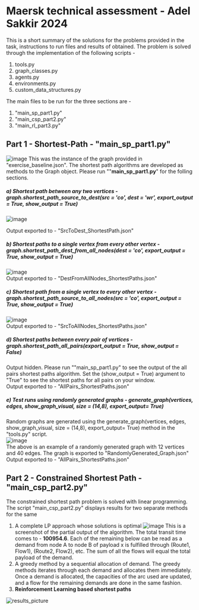 # Maersk technical assessment - Adel Sakkir 2024

This is a short summary of the solutions for the problems provided in the task, instructions to run files and results of obtained. The problem is solved through the implementation of the following scripts - 
1. tools.py
2. graph_classes.py
3. agents.py
4. environments.py
5. custom_data_structures.py

The main files to be run for the three sections are - 
1. "main_sp_part1.py"
2. "main_csp_part2.py"
3. "main_rl_part3.py"<br />

## Part 1 - **Shortest-Path** - "main_sp_part1.py"
![image](https://github.com/adelsakkir/maersk_task_adel_sakkir/assets/63802234/4f2656e6-d38d-4b58-af17-49229e998a88)
This was the instance of the graph provided in "exercise_baseline.json". The shortest path algorithms are developed as methods to the Graph object. Please run ""**main_sp_part1.py**" for the folling sections.
##### a) Shortest path between any two vertices - graph.shortest_path_source_to_dest(src = 'co', dest = 'wr', export_output = True, show_output = True)
![image](https://github.com/adelsakkir/maersk_task_adel_sakkir/assets/63802234/bce2266a-b544-43e1-933a-375e50d87486)

Output exported to  - "SrcToDest_ShortestPath.json"
##### b)	Shortest paths to a single vertex from every other vertex - graph.shortest_path_dest_from_all_nodes(dest = 'co', export_output = True, show_output = True) 
![image](https://github.com/adelsakkir/maersk_task_adel_sakkir/assets/63802234/4115d906-190e-4b63-8b47-8890ff70150e)<br />
Output exported to  - "DestFromAllNodes_ShortestPaths.json"<br />
##### c)	Shortest path from a single vertex to every other vertex - graph.shortest_path_source_to_all_nodes(src = 'co', export_output = True, show_output = True)<br />
![image](https://github.com/adelsakkir/maersk_task_adel_sakkir/assets/63802234/ef2ac191-916c-493e-a50b-b50ca3412efb)<br />
Output exported to  - "SrcToAllNodes_ShortestPaths.json"<br />
##### d)	Shortest paths between every pair of vertices - graph.shortest_path_all_pairs(export_output = True, show_output = False)<br />
Output hidden. Please run ""main_sp_part1.py" to see the output of the all pairs shortest paths algorithm. Set the (show_output = True) argument to "True" to see the shortest paths for all pairs on your window. <br />
Output exported to  - "AllPairs_ShortestPaths.json"<br />
##### e)	Test runs using randomly generated graphs - generate_graph(vertices, edges, show_graph_visual, size = (14,8), export_output= True)
Random graphs are generated using the generate_graph(vertices, edges, show_graph_visual, size = (14,8), export_output= True) method in the "tools.py" script.<br />
![image](https://github.com/adelsakkir/maersk_task_adel_sakkir/assets/63802234/7fea9f5e-64ec-463a-86eb-44c8d1989f55) <br />
The above is an example of a randomly generated graph with 12 vertices and 40 edges. The graph is exported to "RandomlyGenerated_Graph.json" <br/>
Output exported to  - "AllPairs_ShortestPaths.json"<br />
## Part 2 - **Constrained Shortest Path** - "main_csp_part2.py"
The constrained shortest path problem is solved with linear programming. The script "main_csp_part2.py" displays results for two separate methods for the same 
1. A complete LP approach whose solutions is optimal
![image](https://github.com/adelsakkir/maersk_task_adel_sakkir/assets/63802234/f870fc7a-54b1-43de-ac13-07d278f07971)
This is a screenshot of the partial output of the algorithm. The total transit time comes to - **100954.6**. Each of the remaining below can be read as a demand from node A to node B of payload x is fulfilled through (Route1, Flow1), (Route2, Flow2), etc. The sum of all the flows will equal the total payload of the demand. 
2. A greedy method by a sequential allocation of demand.
   The greedy methods iterates through each demand and allocates them immediately. Once a demand is allocated, the capacities of the arc used are updated, and a flow for the remaining demands are done in the same fashion. 
4. **Reinforcement Learning based shortest paths**

   
![results_picture](https://github.com/adelsakkir/maersk_task_adel_sakkir/assets/63802234/c4e615d1-5b2d-4c63-8e24-cdc607b0603f)

